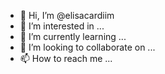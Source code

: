 - 👋 Hi, I’m @elisacardiim
- 👀 I’m interested in ...
- 🌱 I’m currently learning ...
- 💞️ I’m looking to collaborate on ...
- 📫 How to reach me ...

<!---
elisacardiim/elisacardiim is a ✨ special ✨ repository because its `README.md` (this file) appears on your GitHub profile.
You can click the Preview link to take a look at your changes.
--->

